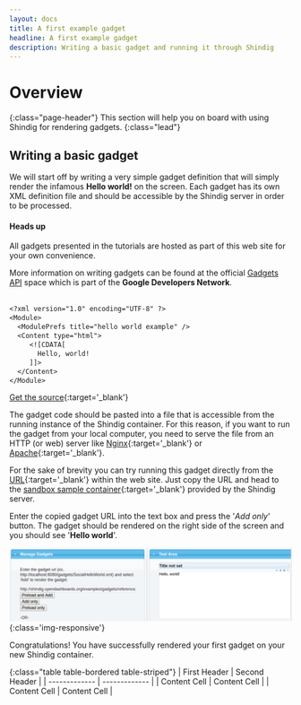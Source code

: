 ```yaml
---
layout: docs
title: A first example gadget
headline: A first example gadget
description: Writing a basic gadget and running it through Shindig
---
```


# Overview
{:class="page-header"}
This section will help you on board with using Shindig for rendering gadgets.
{:class="lead"}

## Writing a basic gadget

We will start off by writing a very simple gadget definition that will simply render
the infamous **Hello world!** on the screen.  Each gadget has its own XML definition file
and should be accessible by the Shindig server in order to be processed.

<div class="bs-callout bs-callout-info">
    <h4>Heads up</a></h4>
    <p>All gadgets presented in the tutorials are hosted as part of this web site for your own convenience.</p>
    <p>
      More information on writing gadgets can be found at the official <a href='https://developers.google.com/gadgets/' target='_blank'>Gadgets API</a>
      space which is part of the <b>Google Developers Network</b>.
    </p>
</div>

<div class="highlight"><pre><code class="xml">
&lt;?xml version="1.0" encoding="UTF-8" ?&gt;
&lt;Module&gt;
  &lt;ModulePrefs title="hello world example" /&gt;
  &lt;Content type="html"&gt;
     &lt;![CDATA[
       Hello, world!
     ]]&gt;
  &lt;/Content&gt;
&lt;/Module&gt;
</code></pre></div>

[Get the source](/examples/gadgets/reference/hello-world.xml){:target='_blank'}

The gadget code should be pasted into a file that is accessible from the running instance
of the Shindig container.  For this reason, if you want to run the gadget from your local
computer, you need to serve the file from an HTTP (or web) server like [Nginx](https://nginx.org/){:target='_blank'}
or [Apache](https://httpd.apache.org/){:target='_blank'}.

For the sake of brevity you can try running this gadget directly from the [URL](/examples/gadgets/reference/hello-world.xml){:target='_blank'}
within the web site.  Just copy the URL and head to the [sandbox sample container](http://localhost:8080/containers/commoncontainer/){:target='_blank'}
provided by the Shindig server.

Enter the copied gadget URL into the text box and press the '*Add only*' button.  The gadget should be rendered on the
right side of the screen and you should see '**Hello world**'.

![Hello world gadget](/assets/images/examples/gadgets/hello-world.png "Hello world gadget"){:class='img-responsive'}

Congratulations!  You have successfully rendered your first gadget on your new Shindig container.

{:class="table table-bordered table-striped"}
| First Header  | Second Header |
| ------------- | ------------- |
| Content Cell  | Content Cell  |
| Content Cell  | Content Cell  |
